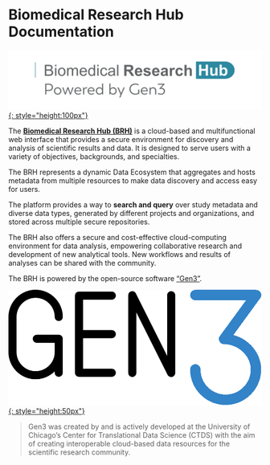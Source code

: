 # **Biomedical Research Hub Documentation**

[![](img/brh-logo.png){: style="height:100px"}](https://brh.data-commons.org/)

The [**Biomedical Research Hub (BRH)**](https://brh.data-commons.org/) is a cloud-based and multifunctional web interface that provides a secure environment for discovery and analysis of scientific results and data. It is designed to serve users with a variety of objectives, backgrounds, and specialties.

The BRH represents a dynamic Data Ecosystem that aggregates and hosts metadata from multiple resources to make data discovery and access easy for users.

The platform provides a way to **search and query** over study metadata and diverse data types, generated by different projects and organizations, and stored across multiple secure repositories.

The BRH also offers a secure and cost-effective cloud-computing environment for data analysis, empowering collaborative research and development of new analytical tools. New workflows and results of analyses can be shared with the community.

The BRH is powered by the open-source software [“Gen3”](https://ctds.uchicago.edu/gen3).

[![](img/gen3blue.png){: style="height:50px"}](https://ctds.uchicago.edu/gen3)

>Gen3 was created by and is actively developed at the 
>University of Chicago’s Center for Translational Data Science (CTDS)
>with the aim of creating interoperable cloud-based
>data resources for the scientific research community.